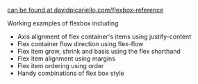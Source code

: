 [can be found at davidpicariello.com/flexbox-reference](http://www.davidpicariello.com/flexbox-reference)

Working examples of flexbox including
 - Axis alignment of flex container's items using justify-content
 - Flex container flow direction using flex-flow
 - Flex item grow, shrink and basis using the flex shorthand
 - Flex item alignment using margins
 - Flex item ordering using order
 - Handy combinations of flex box style